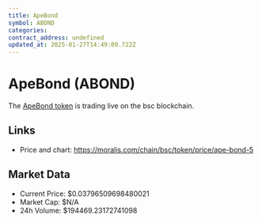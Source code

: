 ```yaml
---
title: ApeBond
symbol: ABOND
categories: 
contract_address: undefined
updated_at: 2025-01-27T14:49:09.722Z
---
```


# ApeBond (ABOND)
The [ApeBond token](https://moralis.com/chain/bsc/token/price/ape-bond-5) is trading live on the bsc blockchain.

## Links
- Price and chart: https://moralis.com/chain/bsc/token/price/ape-bond-5

## Market Data
- Current Price: $0.03796509698480021
- Market Cap: $N/A
- 24h Volume: $194469.23172741098
